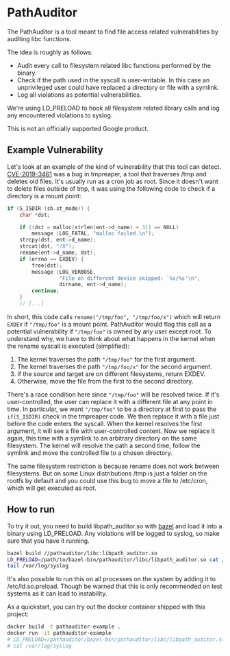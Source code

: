 # PathAuditor

The PathAuditor is a tool meant to find file access related vulnerabilities by
auditing libc functions.

The idea is roughly as follows:

*   Audit every call to filesystem related libc functions performed by the
    binary.
*   Check if the path used in the syscall is user-writable. In this case an
    unprivileged user could have replaced a directory or file with a symlink.
*   Log all violations as potential vulnerabilities.

We're using LD\_PRELOAD to hook all filesystem related library calls and log
any encountered violations to syslog.

This is not an officially supported Google product.

## Example Vulnerability

Let's look at an example of the kind of vulnerability that this tool can detect.
[CVE-2019-3461](https://cve.mitre.org/cgi-bin/cvename.cgi?name=CVE-2019-3461)
was a bug in tmpreaper, a tool that traverses /tmp and deletes old files. It's
usually run as a cron job as root. Since it doesn't want to delete files
outside of tmp, it was using the following code to check if a directory is a
mount point:

```c
if (S_ISDIR (sb.st_mode)) {
    char *dst;

    if ((dst = malloc(strlen(ent->d_name) + 3)) == NULL)
        message (LOG_FATAL, "malloc failed.\n");
    strcpy(dst, ent->d_name);
    strcat(dst, "/X");
    rename(ent->d_name, dst);
    if (errno == EXDEV) {
        free(dst);
        message (LOG_VERBOSE,
                 "File on different device skipped: `%s/%s'\n",
                 dirname, ent->d_name);
        continue;
    }
    // [...]
```

In short, this code calls `rename("/tmp/foo", "/tmp/foo/x")` which will return
`EXDEV` if `"/tmp/foo"` is a mount point.
PathAuditor would flag this call as a potential vulnerability if `"/tmp/foo"`
is owned by any user except root.
To understand why, we have to think about what happens in the kernel when the
rename syscall is executed (simplified):

1. The kernel traverses the path `"/tmp/foo"` for the first argument.
2. The kernel traverses the path `"/tmp/foo/x"` for the second argument.
3. If the source and target are on different filesystems, return EXDEV.
4. Otherwise, move the file from the first to the second directory.

There's a race condition here since `"/tmp/foo"` will be resolved twice. If it's
user-controlled, the user can replace it with a different file at any point in
time.
In particular, we want `"/tmp/foo"` to be a directory at first to pass the
`if(S_ISDIR)` check in the tmpreaper code. We then replace it with a file just
before the code enters the syscall. When the kernel resolves the first argument,
it will see a file with user-controlled content.
Now we replace it again, this time with a symlink to an arbitrary directory on
the same filesystem. The kernel will resolve the path a second time, follow the
symlink and move the controlled file to a chosen directory.

The same filesystem restriction is because rename does not work between
filesystems. But on some Linux distributions /tmp is just a folder on the rootfs
by default and you could use this bug to move a file to /etc/cron, which will
get executed as root.

## How to run

To try it out, you need to build libpath\_auditor.so with [bazel](https://bazel.build)
and load it into a binary using LD\_PRELOAD. Any violations will be logged to
syslog, so make sure that you have it running.

```sh
bazel build //pathauditor/libc:libpath_auditor.so
LD_PRELOAD=/path/to/bazel-bin/pathauditor/libc/libpath_auditor.so cat /tmp/foo/bar
tail /var/log/syslog
```

It's also possible to run this on all processes on the system by adding it to
/etc/ld.so.preload. Though be warned that this is only recommended on test
systems as it can lead to instability.

As a quickstart, you can try out the docker container shipped with this project:

```sh
docker build -t pathauditor-example .
docker run -it pathauditor-example
# LD_PRELOAD=/pathauditor/bazel-bin/pathauditor/libc/libpath_auditor.so cat /tmp/foo/bar
# cat /var/log/syslog
```
